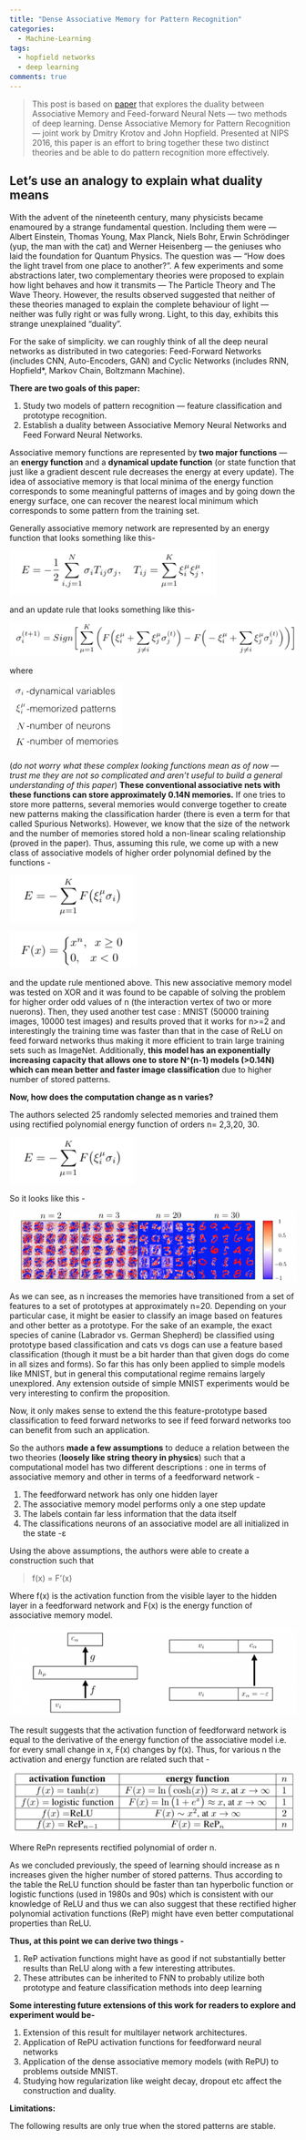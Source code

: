 ```yaml
---
title: "Dense Associative Memory for Pattern Recognition"
categories:
  - Machine-Learning
tags:
  - hopfield networks
  - deep learning
comments: true
---
```


> This post is based on [paper](https://arxiv.org/abs/1606.01164) that explores the duality between Associative Memory and Feed-forward Neural Nets — two methods of deep learning. Dense Associative Memory for Pattern Recognition — joint work by Dmitry Krotov and John Hopfield. Presented at NIPS  2016, this paper is an effort to bring together these two distinct  theories and be able to do pattern recognition more effectively.

## Let’s use an analogy to explain what duality means

With the advent of the nineteenth century, many physicists became enamoured by a strange fundamental question. Including them were — Albert Einstein, Thomas Young, Max Planck, Niels
Bohr, Erwin Schrödinger (yup, the man with the cat) and Werner Heisenberg — the geniuses who laid the foundation for Quantum Physics. The question was — “How does the light travel from one place to another?”. A few experiments and some abstractions later, two complementary theories were proposed to explain how light behaves and how it transmits — The Particle Theory and The Wave Theory. However, the results observed suggested that neither of these theories managed to explain the complete behaviour of light — neither was fully right or was fully wrong. Light, to this day, exhibits this strange unexplained “duality”.

For the sake of simplicity. we can roughly think of all the deep neural networks as distributed in two categories: Feed-Forward Networks (includes CNN, Auto-Encoders, GAN) and Cyclic Networks (includes RNN, Hopfield*, Markov Chain, Boltzmann Machine).

**There are two goals of this paper:**

1. Study two models of pattern recognition — feature classification and prototype recognition.
2. Establish a duality between Associative Memory Neural Networks and Feed Forward Neural Networks.

Associative memory functions are represented by **two major functions** — an **energy function** and a **dynamical update function** (or state function that just like a gradient descent rule decreases the energy at every update). The idea of associative memory is that local minima of the energy function corresponds to some meaningful patterns of images and by going down the energy surface, one can recover the
nearest local minimum which corresponds to some pattern from the
training set.

Generally associative memory network are represented by an energy function that looks something like this-

![](/assets/post-images/associative-memory/1.png)

and an update rule that looks something like this-

![](/assets/post-images/associative-memory/2.png)

where

![](/assets/post-images/associative-memory/3.png)

(*do not worry what these complex looking functions mean as of now — trust me they are not so complicated and aren’t useful to build a general understanding of this paper*)  **These conventional associative nets with these functions can store approximately 0.14N memories.** If one tries to store more patterns, several memories would converge together to create new patterns making the classification harder (there is even a term for that called Spurious Networks). However, we know that the size of the network and the number of memories stored hold a non-linear scaling relationship (proved in the paper). Thus, assuming this rule, we come up with a new class of associative models of higher order polynomial defined by the functions -

![](/assets/post-images/associative-memory/4.png)

![](/assets/post-images/associative-memory/5.png)

and the update rule mentioned above. This new associative memory model was tested on XOR and it was found to be capable of solving the problem for higher order odd values of n (the interaction vertex of two or more nuerons). Then, they used another test case : MNIST (50000 training images, 10000 test images) and results proved that it works for n>=2 and interestingly the training time was faster than that in the case of ReLU on feed forward networks thus making it more efficient to train large training sets such as ImageNet. Additionally, **this model has an exponentially increasing capacity that allows one to store N^(n-1) models (>0.14N) which can mean better and faster image classification** due to higher number of stored patterns.

**Now, how does the computation change as n varies?**

The authors selected 25 randomly selected memories and trained them using rectified polynomial energy function of orders n= 2,3,20, 30.

![](/assets/post-images/associative-memory/6.png)

So it looks like this -

![](/assets/post-images/associative-memory/7.png)

As we can see, as n increases the memories have transitioned from a set of features to a set of prototypes at approximately n=20. Depending on your particular case, it might be easier to classify an image based on features and other better as a prototype. For the sake of an example, the exact species of canine (Labrador vs. German Shepherd) be classified using prototype based classification and cats vs dogs can use a feature based classification (though it must be a bit harder than that given dogs do come in all sizes and forms). So far this has only been applied to simple models like MNIST, but in general this computational regime remains largely unexplored. Any extension outside of simple MNIST experiments would be very interesting to confirm the proposition.

Now, it only makes sense to extend the this feature-prototype based classification to feed forward networks to see if feed forward networks too can benefit from such an application.

So the authors **made a few assumptions** to deduce a relation between the two theories (**loosely like string theory in physics**) such that a computational model has two different descriptions : one in terms of associative memory and other in terms of a feedforward network -

1. The feedforward network has only one hidden layer
2. The associative memory model performs only a one step update
3. The labels contain far less information that the data itself
4. The classifications neurons of an associative model are all initialized in the state -ε

Using the above assumptions, the authors were able to create a construction such that

> f(x) = F’(x)

Where f(x) is the activation function from the visible layer to the hidden layer in a feedforward network and F(x) is the energy function of associative memory model.

![](/assets/post-images/associative-memory/8.png)


The result suggests that the activation function of feedforward network is equal to the derivative of the energy function of the associative model i.e. for every small change in x, F(x) changes by f(x). Thus, for various n the activation and energy function are related such that -

![](/assets/post-images/associative-memory/9.png)

Where RePn represents rectified polynomial of order n.

As we concluded previously, the speed of learning should increase as n increases given the higher number of stored patterns. Thus according to the table the ReLU function should be faster than tan hyperbolic function or logistic functions (used in 1980s and 90s) which is consistent with our knowledge of ReLU and thus we can also suggest that these rectified higher polynomial activation functions (ReP) might have even better computational properties than ReLU.

**Thus, at this point we can derive two things -**

1. ReP activation functions might have as good if not substantially better results than ReLU along with a few interesting attributes.
2. These attributes can be inherited to FNN to probably utilize both prototype and feature classification methods into deep learning

**Some interesting future extensions of this work for readers to explore and experiment would be-**

1. Extension of this result for multilayer network architectures.
2. Application of RePU activation functions for feedforward neural networks
3. Application of the dense associative memory models (with RePU) to problems outside MNIST.
4. Studying how regularization like weight decay, dropout etc affect the construction and duality.

**Limitations:**

The following results are only true when the stored patterns are stable.